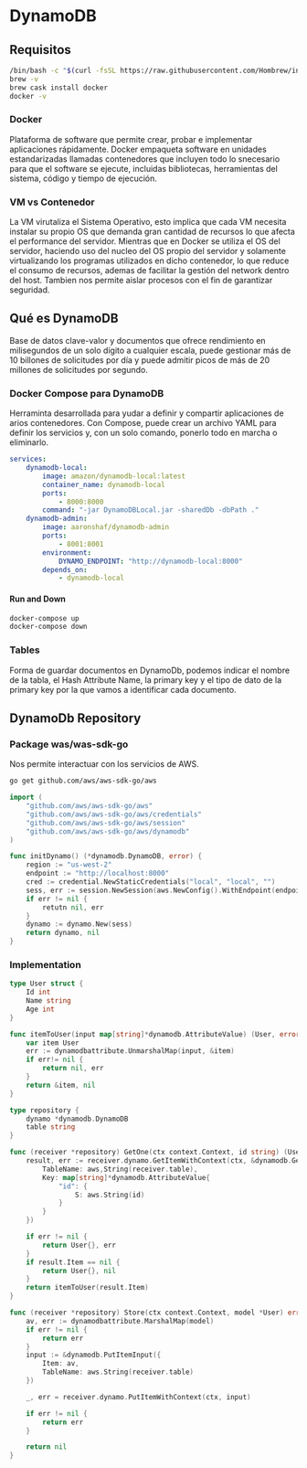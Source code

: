 # DynamoDB

## Requisitos

```bash
/bin/bash -c "$(curl -fsSL https://raw.githubusercontent.com/Hombrew/install/HEAD/install.sh)"
brew -v
brew cask install docker
docker -v
```

### Docker

Plataforma de software que permite crear, probar e implementar aplicaciones rápidamente. Docker empaqueta software en unidades estandarizadas llamadas contenedores que incluyen todo lo snecesario para que el software se ejecute, incluidas bibliotecas, herramientas del sistema, código y tiempo de ejecución.

### VM vs Contenedor

La VM virutaliza el Sistema Operativo, esto implica que cada VM necesita instalar su propio OS que demanda gran cantidad de recursos lo que afecta el performance del servidor. Mientras que en Docker se utiliza el OS del servidor, haciendo uso del nucleo del OS propio del servidor y solamente virtualizando los programas utilizados en dicho contenedor, lo que reduce el consumo de recursos, ademas de facilitar la gestión del network dentro del host. Tambien nos permite aislar procesos con el fin de garantizar seguridad.

## Qué es DynamoDB

Base de datos clave-valor y documentos que ofrece rendimiento en milisegundos de un solo dígito a cualquier escala, puede gestionar más de 10 billones de solicitudes por día y puede admitir picos de más de 20 millones de solicitudes por segundo.

### Docker Compose para DynamoDB

Herraminta desarrollada para yudar a definir y compartir aplicaciones de arios contenedores. Con Compose, puede crear un archivo YAML para definir los servicios y, con un solo comando, ponerlo todo en marcha o eliminarlo.

```yml
services:
    dynamodb-local:
        image: amazon/dynamodb-local:latest
        container_name: dynamodb-local
        ports:
            - 8000:8000
        command: "-jar DynamoDBLocal.jar -sharedDb -dbPath ."
    dynamodb-admin:
        image: aaronshaf/dynamodb-admin
        ports:
            - 8001:8001
        environment:
            DYNAMO_ENDPOINT: "http://dynamodb-local:8000"
        depends_on:
            - dynamodb-local
```

#### Run and Down

```bash
docker-compose up
docker-compose down
```

### Tables

Forma de guardar documentos en DynamoDb, podemos indicar el nombre de la tabla, el Hash Attribute Name, la primary key y el tipo de dato de la primary key por la que vamos a identificar cada documento.

## DynamoDb Repository

### Package was/was-sdk-go

Nos permite interactuar con los servicios de AWS.

```bash
go get github.com/aws/aws-sdk-go/aws
```

```go
import (
    "github.com/aws/aws-sdk-go/aws"
    "github.com/aws/aws-sdk-go/aws/credentials"
    "github.com/aws/aws-sdk-go/aws/session"
    "github.com/aws/aws-sdk-go/aws/dynamodb"
)

func initDynamo() (*dynamodb.DynamoDB, error) {
    region := "us-west-2"
    endpoint := "http://localhost:8000"
    cred := credential.NewStaticCredentials("local", "local", "")
    sess, err := session.NewSession(aws.NewConfig().WithEndpoint(endpoint).WithRegion(region).WithCredentials(cred))
    if err != nil {
        retutn nil, err
    }
    dynamo := dynamo.New(sess)
    return dynamo, nil
}
```

### Implementation

```go
type User struct {
    Id int
    Name string
    Age int
}

func itemToUser(input map[string]*dynamodb.AttributeValue) (User, error) {
    var item User
    err := dynamodbattribute.UnmarshalMap(input, &item)
    if err!= nil {
        return nil, err
    }
    return &item, nil
}
```

```go
type repository {
    dynamo *dynamodb.DynamoDB
    table string
}

func (receiver *repository) GetOne(ctx context.Context, id string) (User, error) {
    result, err := receiver.dynamo.GetItemWithContext(ctx, &dynamodb.GetItemInput{
        TableName: aws,String(receiver.table),
        Key: map[string]*dynamodb.AttributeValue{
            "id": {
                S: aws.String(id)
            }
        }
    })

    if err != nil {
        return User{}, err
    }
    if result.Item == nil {
        return User{}, nil
    }
    return itemToUser(result.Item)
}

func (receiver *repository) Store(ctx context.Context, model *User) error {
    av, err := dynamodbattribute.MarshalMap(model)
    if err != nil {
        return err
    }
    input := &dynamodb.PutItemInput({
        Item: av,
        TableName: aws.String(receiver.table)
    })

    _, err = receiver.dynamo.PutItemWithContext(ctx, input)

    if err != nil {
        return err
    }

    return nil
}
```
